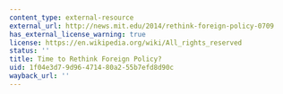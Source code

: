 ```yaml
---
content_type: external-resource
external_url: http://news.mit.edu/2014/rethink-foreign-policy-0709
has_external_license_warning: true
license: https://en.wikipedia.org/wiki/All_rights_reserved
status: ''
title: Time to Rethink Foreign Policy?
uid: 1f04e3d7-9d96-4714-80a2-55b7efd8d90c
wayback_url: ''
---
```

